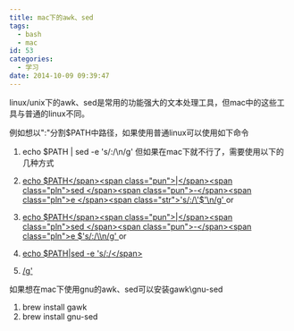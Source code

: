 ```yaml
---
title: mac下的awk、sed
tags:
  - bash
  - mac
id: 53
categories:
  - 学习
date: 2014-10-09 09:39:47
---
```


linux/unix下的awk、sed是常用的功能强大的文本处理工具，但mac中的这些工具与普通的linux不同。

<!--more-->

例如想以":"分割$PATH中路径，如果使用普通linux可以使用如下命令

1.  <span class="pln">echo $PATH </span><span class="pun">|</span><span class="pln"> sed </span><span class="pun">-</span><span class="pln">e </span><span class="str">'s/:/\n/g'</span>
但如果在mac下就不行了，需要使用以下的几种方式

1.  [<span class="pln">echo $PATH</span><span class="pun">|</span><span class="pln">sed </span><span class="pun">-</span><span class="pln">e </span><span class="str">'s/:/\'$'</span><span class="pln">\n</span><span class="pun">/</span><span class="pln">g</span><span class="str">'
</span>](http://nlfiedler.github.io/2010/12/05/newlines-in-sed-on-mac.html)or

1.  [<span class="pln">echo $PATH</span><span class="pun">|</span><span class="pln">sed </span><span class="pun">-</span><span class="pln">e $</span><span class="str">'s/:/\\\n/g'
</span>](http://stackoverflow.com/questions/10748453/replace-comma-with-newline-in-sed)or

1.  [<span class="pln">echo $PATH</span><span class="pun">|</span><span class="pln">sed </span><span class="pun">-</span><span class="pln">e </span><span class="str">'</span><span class="pln">s</span><span class="pun">/:/</span><span class="pln">\</span>](http://stackoverflow.com/questions/10748453/replace-comma-with-newline-in-sed)
2.  [<span class="pun">/</span><span class="pln">g</span><span class="str">'</span>](http://stackoverflow.com/questions/10748453/replace-comma-with-newline-in-sed)
 

如果想在mac下使用gnu的awk、sed可以安装gawk\gnu-sed

1.  <span class="pln">brew install gawk</span>
2.  <span class="pln">brew install gnu</span><span class="pun">-</span><span class="pln">sed</span>